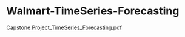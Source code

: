 # Walmart-TimeSeries-Forecasting

[Capstone Project_TimeSeries_Forecasting.pdf](https://github.com/vaarunirad/Walmart-TimeSeries-Forecasting/files/10948345/Capstone.Project_TimeSeries_Forecasting.pdf)
